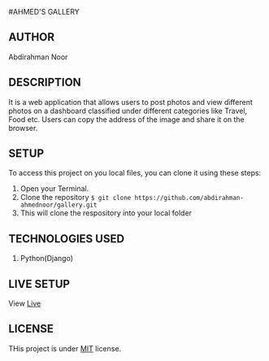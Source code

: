 #AHMED'S GALLERY

## AUTHOR
Abdirahman Noor

## DESCRIPTION 
It is a web application that allows users to post photos and view different photos on a dashboard classified under different categories like Travel, Food etc. Users can copy the address of the image and share it on the browser.

## SETUP
To access this project on you local files, you can clone it using these steps:
1. Open your Terminal.
2. Clone the repository `$ git clone https://github.com/abdirahman-ahmednoor/gallery.git`
3. This will clone the respository into your local folder

## TECHNOLOGIES USED
1. Python(Django)

## LIVE SETUP
View [Live](https://gallery-photo080.herokuapp.com)

## LICENSE
THis project is under [MIT](License) license.
